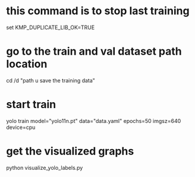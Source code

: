 # this command is to stop last training
set KMP_DUPLICATE_LIB_OK=TRUE

# go to the train and val dataset path location
cd /d "path u save the training data"

# start train
yolo train model="yolo11n.pt" data="data.yaml" epochs=50 imgsz=640 device=cpu 

# get the visualized graphs
python visualize_yolo_labels.py

